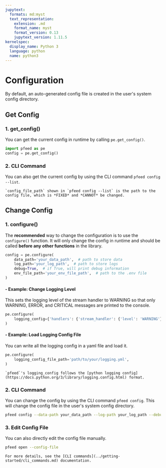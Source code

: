 ```yaml
---
jupytext:
  formats: md:myst
  text_representation:
    extension: .md
    format_name: myst
    format_version: 0.13
    jupytext_version: 1.11.5
kernelspec:
  display_name: Python 3
  language: python
  name: python3
---
```


# Configuration
By default, an auto-generated config file is created in the user's system config directory. 

## Get Config

### 1. get_config()
You can get the current config in runtime by calling `pe.get_config()`.
```python
import pfeed as pe
config = pe.get_config()
```

### 2. CLI Command
You can also get the current config by using the CLI command `pfeed config --list`.

```{note}
`config_file_path` shown in `pfeed config --list` is the path to the config file, which is *FIXED* and *CANNOT* be changed.
```

## Change Config
### 1. configure()
The **recommended** way to change the configuration is to use the `configure()` function. It will only change the config in runtime and should be called **before any other functions** in the library.
```python
config = pe.configure(
    data_path='your_data_path',  # path to store data
    log_path='your_log_path',  # path to store logs
    debug=True,  # if True, will print debug information
    env_file_path='your_env_file_path',  # path to the .env file
)
```

#### - Example: Change Logging Level
This sets the logging level of the stream handler to WARNING
so that only WARNING, ERROR, and CRITICAL messages are printed to the console.
```python
pe.configure(
    logging_config={'handlers': {'stream_handler': {'level': 'WARNING'}}},
)
```

#### - Example: Load Logging Config File
You can write all the logging config in a yaml file and load it.
```python
pe.configure(
    logging_config_file_path='path/to/your/logging.yml',
)
```

```{tip}
`pfeed`'s logging_config follows the [python logging config](https://docs.python.org/3/library/logging.config.html) format. 
```

### 2. CLI Command
You can change the config by using the CLI command `pfeed config`.
This will change the config file in the user's system config directory.
```bash
pfeed config --data-path your_data_path --log-path your_log_path --debug True --env-file-path your_env_file_path
```

### 3. Edit Config File
You can also directly edit the config file manually.
```bash
pfeed open --config-file
```

```{seealso}
For more details, see the [CLI commands](../getting-started/cli_commands.md) documentation.
```